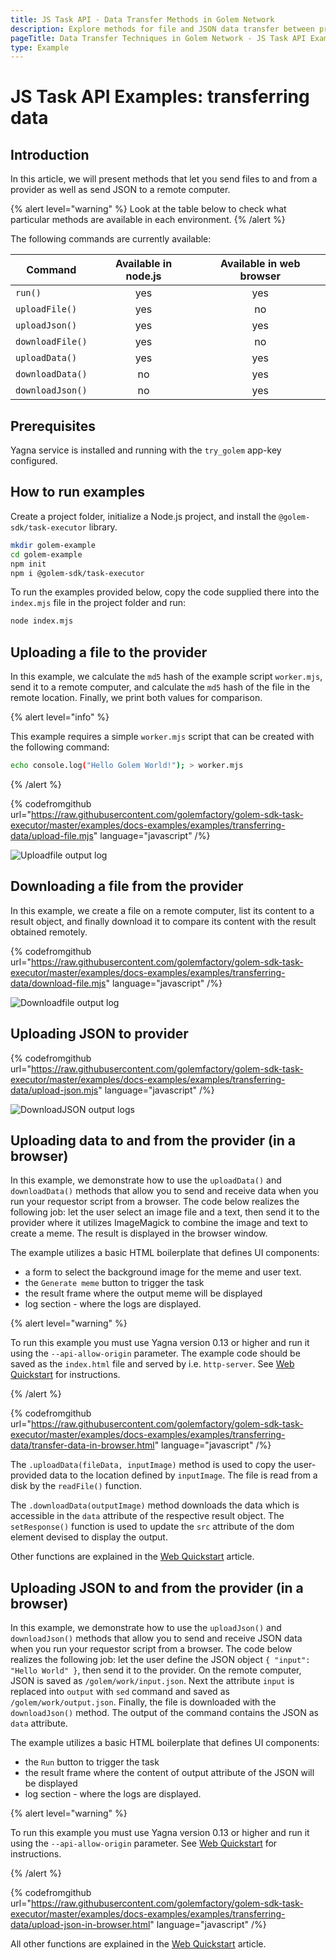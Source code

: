 ```yaml
---
title: JS Task API - Data Transfer Methods in Golem Network
description: Explore methods for file and JSON data transfer between providers and remote computers using the Golem Network's JS Task API, with practical examples and environment-specific commands.
pageTitle: Data Transfer Techniques in Golem Network - JS Task API Examples
type: Example
---
```


# JS Task API Examples: transferring data

## Introduction

In this article, we will present methods that let you send files to and from a provider as well as send JSON to a remote computer.

{% alert level="warning" %}
Look at the table below to check what particular methods are available in each environment.
{% /alert %}

The following commands are currently available:

| Command          | Available in node.js | Available in web browser |
| ---------------- | :------------------: | :----------------------: |
| `run()`          |         yes          |           yes            |
| `uploadFile()`   |         yes          |            no            |
| `uploadJson()`   |         yes          |           yes            |
| `downloadFile()` |         yes          |            no            |
| `uploadData()`   |         yes          |           yes            |
| `downloadData()` |          no          |           yes            |
| `downloadJson()` |          no          |           yes            |

## Prerequisites

Yagna service is installed and running with the `try_golem` app-key configured.

## How to run examples

Create a project folder, initialize a Node.js project, and install the `@golem-sdk/task-executor` library.

```bash
mkdir golem-example
cd golem-example
npm init
npm i @golem-sdk/task-executor
```

To run the examples provided below, copy the code supplied there into the `index.mjs` file in the project folder and run:

```bash
node index.mjs
```

## Uploading a file to the provider

In this example, we calculate the `md5` hash of the example script `worker.mjs`, send it to a remote computer, and calculate the `md5` hash of the file in the remote location. Finally, we print both values for comparison.

{% alert level="info" %}

This example requires a simple `worker.mjs` script that can be created with the following command:

```bash
echo console.log("Hello Golem World!"); > worker.mjs
```

{% /alert  %}

{% codefromgithub url="https://raw.githubusercontent.com/golemfactory/golem-sdk-task-executor/master/examples/docs-examples/examples/transferring-data/upload-file.mjs" language="javascript" /%}

![Uploadfile output log](/uplaodfile_log.png)

## Downloading a file from the provider

In this example, we create a file on a remote computer, list its content to a result object, and finally download it to compare its content with the result obtained remotely.

{% codefromgithub url="https://raw.githubusercontent.com/golemfactory/golem-sdk-task-executor/master/examples/docs-examples/examples/transferring-data/download-file.mjs" language="javascript" /%}

![Downloadfile output log](/downloadFile_log.png)

## Uploading JSON to provider

{% codefromgithub url="https://raw.githubusercontent.com/golemfactory/golem-sdk-task-executor/master/examples/docs-examples/examples/transferring-data/upload-json.mjs" language="javascript" /%}

![DownloadJSON output logs](/uploadJSON_log.png)

## Uploading data to and from the provider (in a browser)

In this example, we demonstrate how to use the `uploadData()` and `downloadData()` methods that allow you to send and receive data when you run your requestor script from a browser. The code below realizes the following job: let the user select an image file and a text, then send it to the provider where it utilizes ImageMagick to combine the image and text to create a meme. The result is displayed in the browser window.

The example utilizes a basic HTML boilerplate that defines UI components:

- a form to select the background image for the meme and user text.
- the `Generate meme` button to trigger the task
- the result frame where the output meme will be displayed
- log section - where the logs are displayed.

{% alert level="warning" %}

To run this example you must use Yagna version 0.13 or higher and run it using the `--api-allow-origin` parameter.
The example code should be saved as the `index.html` file and served by i.e. `http-server`. See [Web Quickstart](/docs/ja/creators/javascript/quickstarts/golem-in-a-browser) for instructions.

{% /alert  %}

{% codefromgithub url="https://raw.githubusercontent.com/golemfactory/golem-sdk-task-executor/master/examples/docs-examples/examples/transferring-data/transfer-data-in-browser.html" language="javascript" /%}

The `.uploadData(fileData, inputImage)` method is used to copy the user-provided data to the location defined by `inputImage`. The file is read from a disk by the `readFile()` function.

The `.downloadData(outputImage)` method downloads the data which is accessible in the `data` attribute of the respective result object. The `setResponse()` function is used to update the `src` attribute of the dom element devised to display the output.

Other functions are explained in the [Web Quickstart](/docs/ja/creators/javascript/quickstarts/golem-in-a-browser) article.

## Uploading JSON to and from the provider (in a browser)

In this example, we demonstrate how to use the `uploadJson()` and `downloadJson()` methods that allow you to send and receive JSON data when you run your requestor script from a browser. The code below realizes the following job: let the user define the JSON object `{ "input": "Hello World" }`, then send it to the provider. On the remote computer, JSON is saved as `/golem/work/input.json`. Next the attribute `input` is replaced into `output` with `sed` command and saved as `/golem/work/output.json`. Finally, the file is downloaded with the `downloadJson()` method. The output of the command contains the JSON as `data` attribute.

The example utilizes a basic HTML boilerplate that defines UI components:

- the `Run` button to trigger the task
- the result frame where the content of output attribute of the JSON will be displayed
- log section - where the logs are displayed.

{% alert level="warning" %}

To run this example you must use Yagna version 0.13 or higher and run it using the `--api-allow-origin` parameter. See [Web Quickstart](/docs/ja/creators/javascript/quickstarts/golem-in-a-browser) for instructions.

{% /alert  %}

{% codefromgithub url="https://raw.githubusercontent.com/golemfactory/golem-sdk-task-executor/master/examples/docs-examples/examples/transferring-data/upload-json-in-browser.html" language="javascript" /%}

All other functions are explained in the [Web Quickstart](/docs/ja/creators/javascript/quickstarts/golem-in-a-browser) article.
